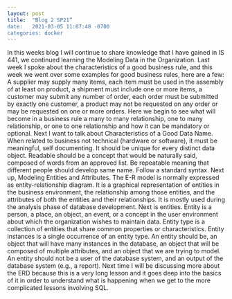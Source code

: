 ```yaml
---
layout: post
title:  "Blog 2 SP21”
date:   2021-03-05 11:07:48 -0700
categories: docker
---
```


In this weeks blog I will continue to share knowledge that I have gained in IS 441, we continued learning the Modeling Data in the Organization. Last week I spoke about the characteristics of a good business rule, and this week we went over some examples for good business rules, here are a few: A supplier may supply many items, each item must be used in the assembly of at least on product, a shipment must include one or more items, a customer may submit any number of order, each order must be submitted by exactly one customer, a product may not be requested on any order or may be requested on one or more orders. Here we begin to see what will become in a business rule a many to many relationship, one to many relationship, or one to one relationship and how it can be mandatory or optional. Next I want to talk about Characteristics of a Good Data Name. When related to business not technical (hardware or software), it must be meaningful, self documenting. It should be unique for every distinct data object. Readable should be a concept that would be naturally said, composed of words from an approved list. Be repeatable meaning that different people should develop same name. Follow a standard syntax. Next up, Modeling Entities and Attributes. The E-R model is normally expressed as entity-relationship diagram. It is a graphical representation of entities in the business environment, the relationship among those entities, and the attributes of both the entities and their relationships. It is mostly used during the analysis phase of database development. Next is entities. Entity is a person, a place, an object, an event, or a concept in the user environment about which the organization wishes to maintain data. Entity type is a collection of entities that share common properties or characteristics. Entity instances is a single occurrence of an entity type. An entity should be, an object that will have many instances in the database, an object that will be composed of multiple attributes, and an object that we are trying to model. An entity should not be a user of the database system, and an output of the database system (e.g., a report). Next time I will be discussing more about the ERD because this is a very long lesson and it goes deep into the basics of it in order to understand what is happening when we get to the more complicated lessons involving SQL. 
